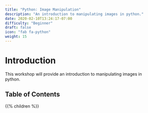 ```yaml
---
title: "Python: Image Manipulation"
description: "An introduction to manipulating images in python."
date: 2020-02-10T13:24:17-07:00
difficulty: "Beginner"
draft: false
icon: "fab fa-python"
weight: 15
---
```


# Introduction
This workshop will provide an introduction to manipulating images in python.

## Table of Contents

{{% children %}}
